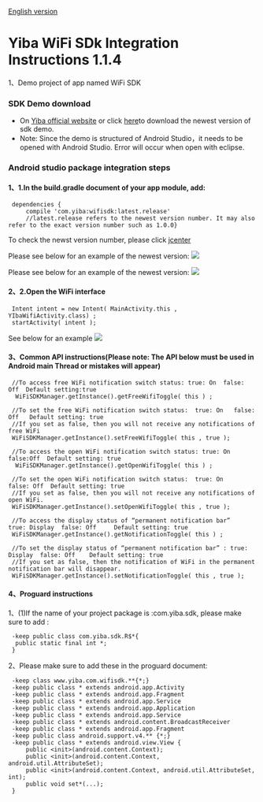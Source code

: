 [English version](README.md)
# Yiba WiFi SDk Integration Instructions 1.1.4
 1、Demo project of app named WiFi SDK
 
### SDK Demo download

  - On [Yiba official website](http://global.18wifibank.com/) or click [here](http://global.18wifibank.com/)to download the newest version of sdk demo.
  - Note: Since the demo is structured of Android Studio，it needs to be opened with Android Studio. Error will occur when open with eclipse. 

### Android studio package integration steps
 
#### 1、1.In the build.gradle document of your app module, add:
```
 dependencies {
     compile 'com.yiba:wifisdk:latest.release'
     //latest.release refers to the newest version number. It may also refer to the exact version number such as 1.0.0}
```
 To check the newst version number, please click  [jcenter](http://jcenter.bintray.com/com/yiba/wifisdk/)
 
 Please see below for an example of the newest version:
 ![](http://i2.buimg.com/567571/69c62f08ef69e2a9.png)
 
  Please see below for an example of the newest version:
 ![](http://i2.buimg.com/567571/0abc4b2047ec2952.png)
 
#### 2、2.Open the WiFi interface
```
 Intent intent = new Intent( MainActivity.this , YIbaWifiActivity.class) ;
 startActivity( intent );
```
 See below for an example
 ![](http://i2.buimg.com/567571/976f52477c954722.png)
 
 
#### 3、Common API instructions(Please note: The API below must be used in Android main Thread or mistakes will appear)
```
 //To access free WiFi notification switch status: true: On  false: Off  Default setting:true 
  WiFiSDKManager.getInstance().getFreeWifiToggle( this ) ;
 
 //To set the free WiFi notification switch status:  true: On   false: Off   Default setting: true
 //If you set as false, then you will not receive any notifications of free WiFi 
 WiFiSDKManager.getInstance().setFreeWifiToggle( this , true );
 
 //To access the open WiFi notification switch status: true: On   false:Off  Default setting: true
  WiFiSDKManager.getInstance().getOpenWifiToggle( this ) ;
 
 //To set the open WiFi notification switch status:  true: On    false: Off  Default setting: true
 //If you set as false, then you will not receive any notifications of open WiFi.
 WiFiSDKManager.getInstance().setOpenWifiToggle( this , true );
 
 //To access the display status of “permanent notification bar”   true: Display  false: Off     Default setting: true
 WiFiSDKManager.getInstance().getNotificationToggle( this ) ;
 
 //To set the display status of “permanent notification bar” : true: Display  false: Off    Default setting: true 
 //If you set as false, then the notification of WiFi in the permanent notification bar will disappear. 
 WiFiSDKManager.getInstance().setNotificationToggle( this , true );
```
 
#### 4、Proguard instructions 
 1、(1)If the name of your project package is :com.yiba.sdk, please make sure to add :
```
 -keep public class com.yiba.sdk.R$*{
  public static final int *;
 }
```
 2、Please make sure to add these in the proguard document:
``` 
 -keep class www.yiba.com.wifisdk.**{*;}
 -keep public class * extends android.app.Activity
 -keep public class * extends android.app.Fragment
 -keep public class * extends android.app.Service
 -keep public class * extends android.app.Application
 -keep public class * extends android.app.Service
 -keep public class * extends android.content.BroadcastReceiver
 -keep public class * extends android.app.Fragment
 -keep public class android.support.v4.** {*;}
 -keep public class * extends android.view.View {
     public <init>(android.content.Context);
     public <init>(android.content.Context, android.util.AttributeSet);
     public <init>(android.content.Context, android.util.AttributeSet, int);
     public void set*(...);
 }
``` 
